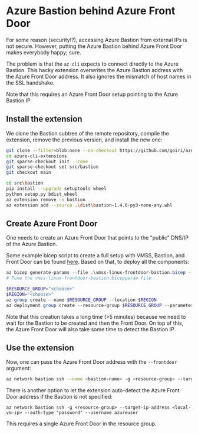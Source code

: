 # Azure Bastion behind Azure Front Door
For some reason (security!?), accessing Azure Bastion from external IPs is not secure.
However, putting the Azure Bastion behind Azure Front Door makes everybody happy; sure.

The problem is that the `az cli` expects to connect directly to the Azure Bastion.
This hacky extension overwrites the Azure Bastion address with the Azure Front Door address.
It also ignores the mismatch of host names in the SSL handshake.

Note that this requires an Azure Front Door setup pointing to the Azure Bastion IP.

## Install the extension
We clone the Bastion subtree of the remote repository, compile the extension, remove the previous version, and install the new one:
```bash
git clone --filter=blob:none --no-checkout https://github.com/goiri/azure-cli-extensions.git
cd azure-cli-extensions
git sparse-checkout init --cone
git sparse-checkout set src/bastion
git checkout main

cd src\bastion
pip install --upgrade setuptools wheel
python setup.py bdist_wheel
az extension remove -n bastion
az extension add --source .\dist\bastion-1.4.0-py3-none-any.whl
```


## Create Azure Front Door
One needs to create an Azure Front Door that points to the "public" DNS/IP of the Azure Bastion.

Some example bicep script to create a full setup with VMSS, Bastion, and Front Door can be found [here](https://dev.azure.com/azsr/AzureDeploy/_git/AzTemplates/pullrequest/292).
Based on that, to deploy all the components:
```powershell
az bicep generate-params --file .\vmss-linux-frontdoor-bastion.bicep --output-format bicepparam --include-params all
# Tune the vmss-linux-frontdoor-bastion.bicepparam file

$RESOURCE_GROUP="<choose>"
$REGION="<choose>"
az group create --name $RESOURCE_GROUP --location $REGION
az deployment group create --resource-group $RESOURCE_GROUP --parameters .\vmss-linux-frontdoor-bastion.bicepparam
```

Note that this creation takes a long time (>5 minutes) because we need to wait for the Bastion to be created and then the Front Door.
On top of this, the Azure Front Door will also take some time to detect the Bastion IP.

## Use the extension
Now, one can pass the Azure Front Door address with the `--frontdoor` argument:
```bash
az network bastion ssh --name <bastion-name> -g <resource-group> --target-ip-address <local-vm-ip> --auth-type "password" --username azureuser --frontdoor <frontdoor-address>
```

There is another option to let the extension auto-detect the Azure Front Door address if the Bastion is not specified:
```
az network bastion ssh -g <resource-group> --target-ip-address <local-vm-ip> --auth-type "password" --username azureuser
```
This requires a single Azure Front Door in the resource group.